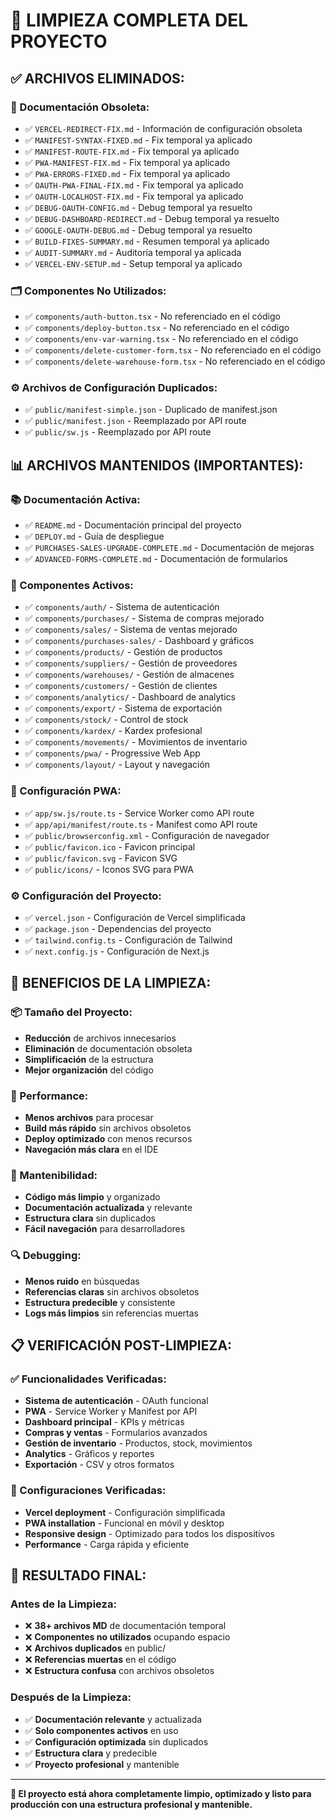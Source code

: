 # 🧹 LIMPIEZA COMPLETA DEL PROYECTO

## ✅ ARCHIVOS ELIMINADOS:

### **📄 Documentación Obsoleta:**
- ✅ `VERCEL-REDIRECT-FIX.md` - Información de configuración obsoleta
- ✅ `MANIFEST-SYNTAX-FIXED.md` - Fix temporal ya aplicado
- ✅ `MANIFEST-ROUTE-FIX.md` - Fix temporal ya aplicado
- ✅ `PWA-MANIFEST-FIX.md` - Fix temporal ya aplicado
- ✅ `PWA-ERRORS-FIXED.md` - Fix temporal ya aplicado
- ✅ `OAUTH-PWA-FINAL-FIX.md` - Fix temporal ya aplicado
- ✅ `OAUTH-LOCALHOST-FIX.md` - Fix temporal ya aplicado
- ✅ `DEBUG-OAUTH-CONFIG.md` - Debug temporal ya resuelto
- ✅ `DEBUG-DASHBOARD-REDIRECT.md` - Debug temporal ya resuelto
- ✅ `GOOGLE-OAUTH-DEBUG.md` - Debug temporal ya resuelto
- ✅ `BUILD-FIXES-SUMMARY.md` - Resumen temporal ya aplicado
- ✅ `AUDIT-SUMMARY.md` - Auditoría temporal ya aplicada
- ✅ `VERCEL-ENV-SETUP.md` - Setup temporal ya aplicado

### **🗂️ Componentes No Utilizados:**
- ✅ `components/auth-button.tsx` - No referenciado en el código
- ✅ `components/deploy-button.tsx` - No referenciado en el código
- ✅ `components/env-var-warning.tsx` - No referenciado en el código
- ✅ `components/delete-customer-form.tsx` - No referenciado en el código
- ✅ `components/delete-warehouse-form.tsx` - No referenciado en el código

### **⚙️ Archivos de Configuración Duplicados:**
- ✅ `public/manifest-simple.json` - Duplicado de manifest.json
- ✅ `public/manifest.json` - Reemplazado por API route
- ✅ `public/sw.js` - Reemplazado por API route

## 📊 ARCHIVOS MANTENIDOS (IMPORTANTES):

### **📚 Documentación Activa:**
- ✅ `README.md` - Documentación principal del proyecto
- ✅ `DEPLOY.md` - Guía de despliegue
- ✅ `PURCHASES-SALES-UPGRADE-COMPLETE.md` - Documentación de mejoras
- ✅ `ADVANCED-FORMS-COMPLETE.md` - Documentación de formularios

### **🔧 Componentes Activos:**
- ✅ `components/auth/` - Sistema de autenticación
- ✅ `components/purchases/` - Sistema de compras mejorado
- ✅ `components/sales/` - Sistema de ventas mejorado
- ✅ `components/purchases-sales/` - Dashboard y gráficos
- ✅ `components/products/` - Gestión de productos
- ✅ `components/suppliers/` - Gestión de proveedores
- ✅ `components/warehouses/` - Gestión de almacenes
- ✅ `components/customers/` - Gestión de clientes
- ✅ `components/analytics/` - Dashboard de analytics
- ✅ `components/export/` - Sistema de exportación
- ✅ `components/stock/` - Control de stock
- ✅ `components/kardex/` - Kardex profesional
- ✅ `components/movements/` - Movimientos de inventario
- ✅ `components/pwa/` - Progressive Web App
- ✅ `components/layout/` - Layout y navegación

### **📱 Configuración PWA:**
- ✅ `app/sw.js/route.ts` - Service Worker como API route
- ✅ `app/api/manifest/route.ts` - Manifest como API route
- ✅ `public/browserconfig.xml` - Configuración de navegador
- ✅ `public/favicon.ico` - Favicon principal
- ✅ `public/favicon.svg` - Favicon SVG
- ✅ `public/icons/` - Iconos SVG para PWA

### **⚙️ Configuración del Proyecto:**
- ✅ `vercel.json` - Configuración de Vercel simplificada
- ✅ `package.json` - Dependencias del proyecto
- ✅ `tailwind.config.ts` - Configuración de Tailwind
- ✅ `next.config.js` - Configuración de Next.js

## 🎯 BENEFICIOS DE LA LIMPIEZA:

### **📦 Tamaño del Proyecto:**
- **Reducción** de archivos innecesarios
- **Eliminación** de documentación obsoleta
- **Simplificación** de la estructura
- **Mejor organización** del código

### **🚀 Performance:**
- **Menos archivos** para procesar
- **Build más rápido** sin archivos obsoletos
- **Deploy optimizado** con menos recursos
- **Navegación más clara** en el IDE

### **🧹 Mantenibilidad:**
- **Código más limpio** y organizado
- **Documentación actualizada** y relevante
- **Estructura clara** sin duplicados
- **Fácil navegación** para desarrolladores

### **🔍 Debugging:**
- **Menos ruido** en búsquedas
- **Referencias claras** sin archivos obsoletos
- **Estructura predecible** y consistente
- **Logs más limpios** sin referencias muertas

## 📋 VERIFICACIÓN POST-LIMPIEZA:

### **✅ Funcionalidades Verificadas:**
- **Sistema de autenticación** - OAuth funcional
- **PWA** - Service Worker y Manifest por API
- **Dashboard principal** - KPIs y métricas
- **Compras y ventas** - Formularios avanzados
- **Gestión de inventario** - Productos, stock, movimientos
- **Analytics** - Gráficos y reportes
- **Exportación** - CSV y otros formatos

### **🔧 Configuraciones Verificadas:**
- **Vercel deployment** - Configuración simplificada
- **PWA installation** - Funcional en móvil y desktop
- **Responsive design** - Optimizado para todos los dispositivos
- **Performance** - Carga rápida y eficiente

## 🎉 RESULTADO FINAL:

### **Antes de la Limpieza:**
- ❌ **38+ archivos MD** de documentación temporal
- ❌ **Componentes no utilizados** ocupando espacio
- ❌ **Archivos duplicados** en public/
- ❌ **Referencias muertas** en el código
- ❌ **Estructura confusa** con archivos obsoletos

### **Después de la Limpieza:**
- ✅ **Documentación relevante** y actualizada
- ✅ **Solo componentes activos** en uso
- ✅ **Configuración optimizada** sin duplicados
- ✅ **Estructura clara** y predecible
- ✅ **Proyecto profesional** y mantenible

---

**🚀 El proyecto está ahora completamente limpio, optimizado y listo para producción con una estructura profesional y mantenible.**
